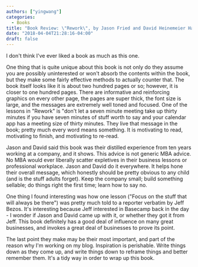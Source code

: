 ```yaml
---
authors: ["yingwang"]
categories:
  - Books
title: "Book Review: \"Rework\", by Jason Fried and David Heinemeier Hansson"
date: "2018-04-04T21:28:16-04:00"
draft: false
---
```


I don't think I've ever liked a book as much as this one.

One thing that is quite unique about this book is not only do they assume you are possibly uninterested or won't absorb the contents within the book, but they make some fairly effective methods to actually counter that. The book itself looks like it is about two hundred pages or so; however, it is closer to one hundred pages. There are informative and reinforcing graphics on every other page, the pages are super thick, the font size is large, and the messages are extremely well toned and focused. One of the lessons in "Rework" is "don't let a seven minute meeting take up thirty minutes if you have seven minutes of stuff worth to say and your calendar app has a meeting size of thirty minutes. They live that message in the book; pretty much every word means something. It is motivating to read, motivating to finish, and motivating to re-read.

Jason and David said this book was their distilled experience from ten years working at a company, and it shows. This advice is not generic MBA advice. No MBA would ever liberally scatter expletives in their business lessons or professional workplace. Jason and David do it everywhere. It helps hone their overall message, which honestly should be pretty obvious to any child (and is the stuff adults forget). Keep the company small; build something sellable; do things right the first time; learn how to say no.

One thing I found interesting was how one lesson ("Focus on the stuff that will always be there") was pretty much told to a reporter verbatim by Jeff Bezos. It's interesting because Jeff interested in Basecamp back in the day - I wonder if Jason and David came up with it, or whether they got it from Jeff. This book definitely has a good deal of influence on many great businesses, and invokes a great deal of businesses to prove its point.

The last point they make may be their most important, and part of the reason why I'm working on my blog. Inspiration is perishable. Write things down as they come up, and write things down to reframe things and better remember them. It's a tidy way in order to wrap up this book.
